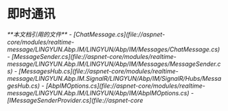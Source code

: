 
# 即时通讯

<cite>
**本文档引用的文件**
- [ChatMessage.cs](file://aspnet-core/modules/realtime-message/LINGYUN.Abp.IM/LINGYUN/Abp/IM/Messages/ChatMessage.cs)
- [MessageSender.cs](file://aspnet-core/modules/realtime-message/LINGYUN.Abp.IM/LINGYUN/Abp/IM/Messages/MessageSender.cs)
- [MessagesHub.cs](file://aspnet-core/modules/realtime-message/LINGYUN.Abp.IM.SignalR/LINGYUN/Abp/IM/SignalR/Hubs/MessagesHub.cs)
- [AbpIMOptions.cs](file://aspnet-core/modules/realtime-message/LINGYUN.Abp.IM/LINGYUN/Abp/IM/AbpIMOptions.cs)
- [IMessageSenderProvider.cs](file://aspnet-core